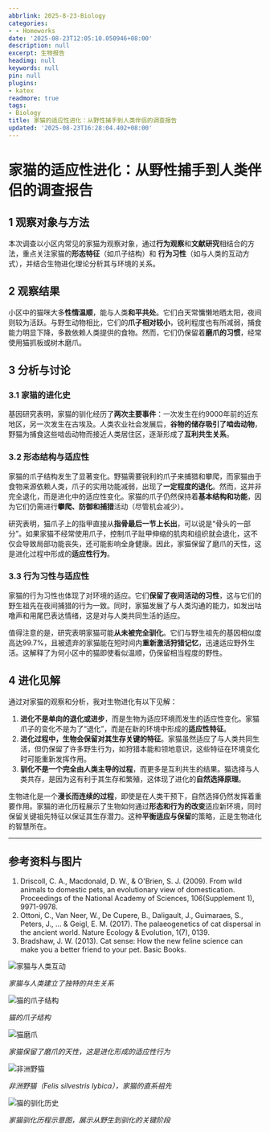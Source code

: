 ```yaml
---
abbrlink: 2025-8-23-Biology
categories:
- - Homeworks
date: '2025-08-23T12:05:10.050946+08:00'
description: null
excerpt: 生物报告
headimg: null
keywords: null
pin: null
plugins:
- katex
readmore: true
tags:
- Biology
title: 家猫的适应性进化：从野性捕手到人类伴侣的调查报告
updated: '2025-08-23T16:28:04.402+08:00'
---
```

# 家猫的适应性进化：从野性捕手到人类伴侣的调查报告

## 1 观察对象与方法

本次调查以小区内常见的家猫为观察对象，通过**行为观察**和**文献研究**相结合的方法，重点关注家猫的**形态特征**（如爪子结构）和 **行为习性**（如与人类的互动方式），并结合生物进化理论分析其与环境的关系。

## 2 观察结果

小区中的猫咪大多**性情温顺**，能与人类**和平共处**。它们白天常慵懒地晒太阳，夜间则较为活跃。与野生动物相比，它们的**爪子相对较小**，锐利程度也有所减弱，捕食能力明显下降，多数依赖人类提供的食物。然而，它们仍保留着**磨爪的习惯**，经常使用猫抓板或树木磨爪。

## 3 分析与讨论

### 3.1 家猫的进化史

基因研究表明，家猫的驯化经历了**两次主要事件**：一次发生在约9000年前的近东地区，另一次发生在古埃及。人类农业社会发展后，**谷物的储存吸引了啮齿动物**，野猫为捕食这些啮齿动物而接近人类居住区，逐渐形成了**互利共生关系**。

### 3.2 形态结构与适应性

家猫的爪子结构发生了显著变化。野猫需要锐利的爪子来捕猎和攀爬，而家猫由于食物来源依赖人类，爪子的实用功能减弱，出现了**一定程度的退化**。然而，这并非完全退化，而是进化中的适应性变化。家猫的爪子仍然保持着**基本结构和功能**，因为它们仍需进行**攀爬、防御和捕猎**活动（尽管机会减少）。

研究表明，猫爪子上的指甲直接从**指骨最后一节上长出**，可以说是“骨头的一部分”。如果家猫不经常使用爪子，控制爪子趾甲伸缩的肌肉和组织就会退化，这不仅会导致局部功能丧失，还可能影响全身健康。因此，家猫保留了磨爪的天性，这是进化过程中形成的**适应性行为**。

### 3.3 行为习性与适应性

家猫的行为习性也体现了对环境的适应。它们**保留了夜间活动的习性**，这与它们的野生祖先在夜间捕猎的行为一致。同时，家猫发展了与人类沟通的能力，如发出咕噜声和用尾巴表达情绪，这是对与人类共同生活的适应。

值得注意的是，研究表明家猫可能**从未被完全驯化**。它们与野生祖先的基因相似度高达99.7%，且被遗弃的家猫能在短时间内**重新激活狩猎记忆**，迅速适应野外生活。这解释了为何小区中的猫即使看似温顺，仍保留相当程度的野性。

## 4 进化见解

通过对家猫的观察和分析，我对生物进化有以下见解：

1. **进化不是单向的退化或进步**，而是生物为适应环境而发生的适应性变化。家猫爪子的变化不是为了“退化”，而是在新的环境中形成的**适应性特征**。
2. **进化过程中，生物会保留对其生存关键的特征**。家猫虽然适应了与人类共同生活，但仍保留了许多野生行为，如狩猎本能和领地意识，这些特征在环境变化时可能重新发挥作用。
3. **驯化不是一个完全由人类主导的过程**，而更多是互利共生的结果。猫选择与人类共存，是因为这有利于其生存和繁殖，这体现了进化的**自然选择原理**。

生物进化是一个**漫长而连续的过程**，即使是在人类干预下，自然选择仍然发挥着重要作用。家猫的进化历程展示了生物如何通过**形态和行为的改变**适应新环境，同时保留关键祖先特征以保证其生存潜力。这种**平衡适应与保留**的策略，正是生物进化的智慧所在。

---

## 参考资料与图片

1. Driscoll, C. A., Macdonald, D. W., & O'Brien, S. J. (2009). From wild animals to domestic pets, an evolutionary view of domestication. Proceedings of the National Academy of Sciences, 106(Supplement 1), 9971-9978.
2. Ottoni, C., Van Neer, W., De Cupere, B., Daligault, J., Guimaraes, S., Peters, J., ... & Geigl, E. M. (2017). The palaeogenetics of cat dispersal in the ancient world. Nature Ecology & Evolution, 1(7), 0139.
3. Bradshaw, J. W. (2013). Cat sense: How the new feline science can make you a better friend to your pet. Basic Books.

![家猫与人类互动](https://5b0988e595225.cdn.sohucs.com/images/20170827/498246a7e28a418bb6076567728c1d8b.jpeg)

*家猫与人类建立了独特的共生关系*

![猫的爪子结构](https://ts1.tc.mm.bing.net/th/id/R-C.97b099dfbb70db913f2c42b216fcc7eb?rik=Hrfmx6tVpxSpSA&riu=http%3a%2f%2fimage.sciencenet.cn%2falbum%2f201607%2f31%2f1759355wpbaeeelpbuzbbb.jpg&ehk=JWxz8oreXFPTf2Rrs0U%2fivj%2bNHucBBw1fa1P9MdlQNo%3d&risl=&pid=ImgRaw&r=0)

*猫的爪子结构*

![猫磨爪](https://img.alicdn.com/i4/3326773268/O1CN01Qk6nPa1a0mvAPx7TM_!!3326773268.jpg)

*家猫保留了磨爪的天性，这是进化形成的适应性行为*

![非洲野猫](https://ts1.tc.mm.bing.net/th/id/OIP-C.uLD3hEMOrvaNXYrMl7j5QAAAAA?cb=thfvnext&rs=1&pid=ImgDetMain&o=7&rm=3)

*非洲野猫（Felis silvestris lybica），家猫的直系祖先*

![猫的驯化历史](https://ts1.tc.mm.bing.net/th/id/R-C.e980c30716ce78cc75770254106174e2?rik=449iok%2fVfS5lsA&riu=http%3a%2f%2fwww.uux.cn%2fattachments%2f2022%2f12%2f1_2022122712432915cxX.jpg&ehk=9AtG0oytZQU4lL0FTWThk4ZkNJIyeZkA5w0m9ahOsDQ%3d&risl=&pid=ImgRaw&r=0)

*家猫驯化历程示意图，展示从野生到驯化的关键阶段*
